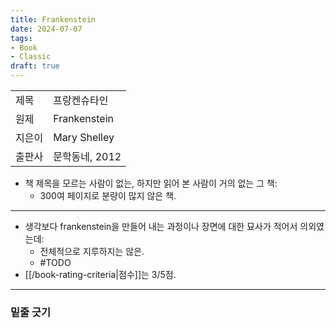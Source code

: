 ```yaml
---
title: Frankenstein
date: 2024-07-07
tags:
- Book
- Classic
draft: true 
---
```


| | |
| --- | --- |
| 제목 | 프랑켄슈타인 |
| 원제 | Frankenstein |
| 지은이 | Mary Shelley |
| 출판사 | 문학동네, 2012 |

- 책 제목을 모르는 사람이 없는, 하지만 읽어 본 사람이 거의 없는 그 책:
    - 300여 페이지로 분량이 많지 않은 책.


---
- 생각보다 frankenstein을 만들어 내는 과정이나 장면에 대한 묘사가 적어서 의외였는데:
    - 전체적으로 지루하지는 않은.
    - #TODO
- [[/book-rating-criteria|점수]]는 3/5점.


---
### 밑줄 긋기